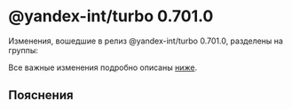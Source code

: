 # @yandex-int/turbo 0.701.0

<!-- ЧЕЛОВЕЧЕСКОЕ ВСТУПЛЕНИЕ -->

Изменения, вошедшие в релиз @yandex-int/turbo 0.701.0, разделены на группы:

Все важные изменения подробно описаны [ниже](#Пояснения).

## Пояснения

